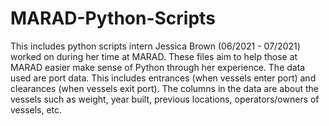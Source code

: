 # MARAD-Python-Scripts
This includes python scripts intern Jessica Brown (06/2021 - 07/2021) worked on during her time at MARAD. These files aim to help those at MARAD easier make sense of Python 
through her experience. The data used are port data. This includes entrances (when vessels enter port) and clearances (when vessels exit port). The columns in the data are 
about the vessels such as weight, year built, previous locations, operators/owners of vessels, etc.
